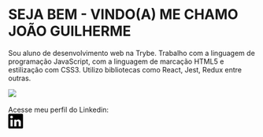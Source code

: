 <h1>SEJA BEM - VINDO(A) ME CHAMO JOÃO GUILHERME</h1>

<p>Sou aluno de desenvolvimento web na Trybe.
Trabalho com a linguagem de programação JavaScript, com a linguagem de marcação HTML5 e estilização com CSS3. Utilizo bibliotecas como React, Jest, Redux entre outras.</p> 

<img src="https://media.giphy.com/media/vLpclx5lofmqnEswm0/giphy.gif"/>

<p>Acesse meu perfil do Linkedin:<br> <a href="https://www.linkedin.com/in/jo%C3%A3o-oliveira-8a58a21b4/"><img style={{background: "#16be76"}} width="30px" src="logotipo-do-linkedin.svg"/></a> </p>
